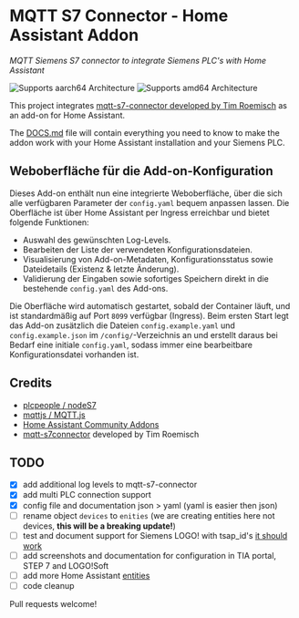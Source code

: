 # MQTT S7 Connector - Home Assistant Addon

_MQTT Siemens S7 connector to integrate Siemens PLC's with Home Assistant_

![Supports aarch64 Architecture][aarch64-shield]
![Supports amd64 Architecture][amd64-shield]

[aarch64-shield]: https://img.shields.io/badge/aarch64-yes-green.svg
[amd64-shield]: https://img.shields.io/badge/amd64-yes-green.svg

This project integrates [mqtt-s7-connector developed by Tim Roemisch](https://github.com/timroemisch/mqtt-s7-connector) as an add-on for Home Assistant.

The [DOCS.md](./DOCS.md) file will contain everything you need to know to make the addon work with your Home Assistant installation and your Siemens PLC.

## Weboberfläche für die Add-on-Konfiguration

Dieses Add-on enthält nun eine integrierte Weboberfläche, über die sich alle verfügbaren Parameter der `config.yaml` bequem anpassen lassen. Die Oberfläche ist über Home Assistant per Ingress erreichbar und bietet folgende Funktionen:

- Auswahl des gewünschten Log-Levels.
- Bearbeiten der Liste der verwendeten Konfigurationsdateien.
- Visualisierung von Add-on-Metadaten, Konfigurationsstatus sowie Dateidetails (Existenz & letzte Änderung).
- Validierung der Eingaben sowie sofortiges Speichern direkt in die bestehende `config.yaml` des Add-ons.

Die Oberfläche wird automatisch gestartet, sobald der Container läuft, und ist standardmäßig auf Port `8099` verfügbar (Ingress). Beim ersten Start legt das Add-on zusätzlich die Dateien `config.example.yaml` und `config.example.json` im `/config/`-Verzeichnis an und erstellt daraus bei Bedarf eine initiale `config.yaml`, sodass immer eine bearbeitbare Konfigurationsdatei vorhanden ist.

## Credits

- [plcpeople / nodeS7](https://github.com/plcpeople/nodeS7)
- [mqttjs / MQTT.js](https://github.com/mqttjs/MQTT.js)
- [Home Assistant Community Addons](https://github.com/hassio-addons/)
- [mqtt-s7connector](https://github.com/timroemisch/mqtt-s7-connector) developed by Tim Roemisch

## TODO

- [x] add additional log levels to mqtt-s7-connector
- [x] add multi PLC connection support
- [x] config file and documentation json > yaml (yaml is easier then json)
- [ ] rename object `devices` to `enities` (we are creating entities here not devices, **this will be a breaking update!**)
- [ ] test and document support for Siemens LOGO! with tsap_id's [it should work](https://github.com/plcpeople/nodeS7/issues/37)
- [ ] add screenshots and documentation for configuration in TIA portal, STEP 7 and LOGO!Soft
- [ ] add more Home Assistant [entities](https://developers.home-assistant.io/docs/core/entity)
- [ ] code cleanup

Pull requests welcome!
